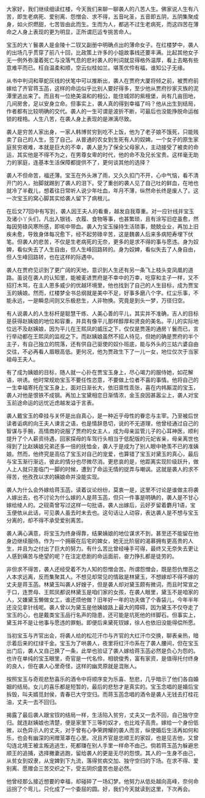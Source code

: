 
大家好，我们继续细读红楼，今天我们来聊一聊袭人的八苦人生。佛家说人生有八苦，即生老病死、爱别离、怨憎会、求不得，五音叱圣，五音即五阴，五阴集聚成身，如火炽燃甜，七苦皆由此而生。生而为人，都逃不过生老病死，而这四苦在薄命之人身上表现的更为明显，正所谓厄运专挑苦命人。

宝玉的大丫鬟袭人是金陵十二钗又副册中明确点出的薄命女子。在红楼梦中，袭人的出场几乎贯穿了前八十回，比政策上许多的小姐故事线还要丰满。比起其他女子无一例外弥漫着死亡与没落气息的悲衬袭人的判词就显得格外温厚，看上去略有些意难平而已。枉自温柔和顺，空云似桂如兰。堪羡优伶有福，谁知公子无缘。

从书中判词和草蛇灰线的伏笔中可以推断出，袭人在贾府大厦将倾之前，被贾府前嫁给了齐官蒋玉菡，这样的命运似乎比别人要好得多，至少他从贾府抄家灭族的泥潭里逃出来了。而且有一位绝美温和的相公，能住城郊的紫檀堡，尚有几亩田地，几间房舍，足以安身立命。但事实上，袭人真的得到幸福了吗？他从出生到结局，作者都有比较明确的交代。袭人的一生可谓是波折不断，可最后也没能挣脱命运枷锁的桎梏。人生八苦，在袭人身上表现的是淋漓尽致。

袭人是穷苦人家出身，一家人韩博贫穷到吃不上饭，他为了老子娘不饿死，只能贱卖了自己的人生，签了自己。从普通的农女到生死有人的奴婢。一个女子的原生家庭贫穷艰难，本就是巨大的不幸，袭人是为了保全父母家人，主动接受了被卖的命运，其实他是不得不为之，在男尊女卑的时代，他的命不及兄长宝贵。这样毫无助力的家庭，连基本生活保障都提供不了，更何谈其他的选择？

袭人不但命苦，福还薄。宝玉在外头淋了雨，又久久扣门不开，心中气恼，看不清开门的人，抬脚就踢到了袭人的泪下。受了重创的袭人见了自己吐的鲜血，在地也就冷了半截儿，想着往日常听人说少年吐血，年月不薄，纵然命长终是废人了。这一次宝玉的窝心脚其实给袭人留下了病根儿。

在后文77回中有写到，袭人因王夫人的看重，越发自我尊重。对一应针线并宝玉及诸小丫头们，凡出入银钱、衣履、食物等事，也甚繁琐，且有涂写旧症虽愈，然每因劳碌风寒所感，即咳中带血。袭人为宝玉操持生活琐事，兢兢业业，再加上旧疾未愈，导致身体每况愈下，经不起劳碌辛苦，这是魏袭人后来多病短寿埋下伏笔。但袭人的悲苦，不仅是生老病死的无奈，更多的是求不得的事与愿违。身为奴婢，看似失去了人生自由，但人生峰回路转的。身为奴婢，看似失去了人身自由，但人生峰回路转，也在这样的际遇中。

袭人在贾府见识到了更广阔的天地，意识到人生还有另一条飞上枝头变凤凰的道路。虽说在袭人的认知里，能被麦进贾府是不幸中的万幸，吃穿和主子一样，又不招打木骂，在主人恩多威少的优越环境里，他也找到了自己的人生目标，成为贾宝玉的姨娘。然而，红楼梦全书总纲就是美中不足，好事多磨八个字。红尘乐事，不能永远，一是瞬息间则又乐极悲生，人非物换。究竟是到头一梦，万径归空。

有人说袭人的人生标杆是聪慧干练、人美心善的平儿，其实并不准确，吉人的目标是获得赵姨娘的地位和容重，并具有像平儿那样醇厚和贤良的美名。平儿的实际地位远不及赵姨娘，因为平儿在王熙凤的威压之下，仅仅是贾莲的通房丫鬟而已，言行举动都在王熙凤的监视之下。而赵姨娘虽然不招人待见，但她的确是贾府的半个主子，有自己独立的院落，还有供自己驱使的奴仆班底，能与外头的三姑六婆自由交往，不必再看人眉眼高低。更何况，他为贾政生下了一儿一女，地位仅次于当家祖母王夫人。

有了成为姨娘的目标，随人就一心扑在贾宝玉身上，尽心竭力的服侍她，如花解语，哄诱。他时常规劝宝玉不要任性恣意，不要做上位者不喜的事情。他将自己的一生幸福寄托在宝玉身上，面对日渐长大，依旧禀性乖张，喜在内帏厮混的宝玉，袭人对他是恨铁不成钢。再加上宝黛相恋日渐情浓，金玉良因甚嚣尘上，袭人对宝玉前途命运的远忧近虑越发溢于言表。

袭人戴宝玉的牵挂与关怀是出自真心，是一种近乎母性的眷恋与主宰。乃至被后世读者诟病的向王夫人谏言之语，也是情辞恳切，说的不无道理，他曾经通过自己的智谋与手腕，高情商的说服了贾府的女主人，成为母亲监管儿子的心耳神医，顺利提升了个人薪资待遇，回家探母的车驾行头相当于低配版的元妃省亲，母亲离世也得到了比赵姨娘兄弟还多一倍的抚恤金，袭人于是成为了别人眼中艳羡不已的准姨娘。然而，他终究是高估了宝玉对自己的宠爱，也算错了宝玉对黛玉的真心，最后与宝玉渐行渐远，彼此的情分也尽微尽消。更悲哀的是，他距离实现阶级跃升，做人上人就只差临门一脚的时候，遭到了命运无情的捉弄与嘲讽。这就是袭人的求不得苦，他孜孜以求的姨娘命并没能实现。

袭人为什么会外嫁给蒋玉菡，读着议论纷纷，莫衷一是，这里不讨论是谁做主将袭人嫁出去，也不讨论为什么嫁的人是蒋玉菡，但只一件事是明确的，袭人是不甘心嫁给绫人的。之砚斋曾写过这样一句批语，袭人出嫁后，云好歹留着麝月1语，宝玉便依从此话，可见袭人虽去时未去也。这句话让人动容，表达袭人是不想与宝玉分离的，却不得不承受爱别离苦。

袭人满心满意，将宝玉为终身得靠，结果姨娘的地位谋求不到，甚至还不能留在他身边继续服侍。作为一个拥蔽在后宅的婢女，她无比阶层的渴慕拥有更高贵的人生，并且为之付出了巨大的努力。有什么苦比曾经唾手可得，最终又无奈失去更让人感到痛苦与绝望的呢？在注定悲剧的命运面前，奋力挣扎都是徒劳的。

非但求不得苦，袭人还经受着不为人知的怨憎会苦。所谓怨憎会，既是怨仇憎恶之人本求远离，反而集聚其人。不想见却常见的情敌是林黛玉，不想嫁却不得不嫁的丈夫是蒋玉菡。林黛玉叫袭人好嫂子，但是袭人却对黛玉颇有微词，而且时常宣之于口，连贾母、王熙凤都说林黛玉是咱们家的女孩，在袭人眼里，黛玉不是咱家的人，又嫌黛玉懒做女工，谁还烦他做？旧年好一年的功夫做了个香袋儿，今年半年还没见拿针线呢。袭人曾以为黛玉是他姨娘路上最大的障碍，因为黛玉不仅夺走了宝玉的心，也是戴类宝玉品行名声的隐患，还可能是坑死他的绊脚石。但事实上，黛玉并不是让他事与愿违的罪魁。即便后来黛死钗嫁，徐人也依旧没能得偿所愿。

当初宝玉与齐官出会，将袭人给的松花汗巾与齐官的大红汗巾交换，聊表亲热，暗示着后来的红绿千金。宝玉为了哄袭人，夜里将红汗巾系在了袭人腰间，但在宝玉出门后，袭人又自己换了一条，此举也验证了袭人嫁给蒋玉菡必然是负心为怨的。也许在单纯的宝玉眼里，奇官是一代名伶，相貌俊秀，富有家资，是值得托付终身的良人，但在袭人心里奇怪，这样的幽灵原就是混账人。

按照宝玉与奇观悲愁喜乐的酒令中将顺序变为乐喜、愁悲，几乎暗示了他们各自婚姻的结局。女儿的喜乐都是短暂的，最后的悲愁才是真实的。宝玉念唱的是婚后宝拆毁，叫夫婿觅封侯，青春已大守空归。而蒋玉菡念唱的酒令是袭人无钱去打桂花油，丈夫一去不回归。

揭露了最后袭人跟宝钗的结局一样，生活陷入贫穷，丈夫又一去不回，自己独守空归。就连赵姨娘也清楚，便是家里下三等的奴才，也比戏子高贵。嫁给一个身份低微，以色异示人的丈夫，对于曾有心争荣跨耀的袭人而言，纵使婚后生活再如何和乐，也会有幽深的闲赠笼罩在心里。况且齐官是忠顺王的家奴，也是见吉他，又曾勾连北境王被主叛逃逃生，死都赚在别人手里一样命不由己。倘若蒋玉菡为躲避忠顺王的追捕，选择撇妻逃跑，留给袭人的更是无尽的怨恨。其人的一生身不由己，从贫女到奴隶，从宠婢到下九流，落得贫病交加、独守空归的下场。在求不得、爱别离、愿赠会三苦交织之下，受五阴炽盛苦也是必然。

他曾经那么接近想要的幸福，却碰碎了一场幻梦。他努力从低处越向高峰，奈何命运拐了个弯儿，只化成了一个委屈的圆。好，我们今天就读到这里，下次再会。


